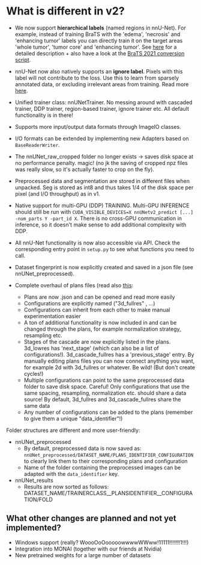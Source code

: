 # What is different in v2?

- We now support **hierarchical labels** (named regions in nnU-Net). For example, instead of training BraTS with the 
'edema', 'necrosis' and 'enhancing tumor' labels you can directly train it on the target areas 'whole tumor', 
'tumor core' and 'enhancing tumor'. See [here](region_based_training.md) for a detailed description + also have a look at the 
[BraTS 2021 conversion script](../nnunetv2/dataset_conversion/Dataset137_BraTS21.py).
- nnU-Net now also natively supports an **ignore label**. Pixels with this label will not contribute to the loss. 
Use this to learn from sparsely annotated data, or excluding irrelevant areas from training. Read more [here](ignore_label.md).

- Unified trainer class: nnUNetTrainer. No messing around with cascaded trainer, DDP trainer, region-based trainer, 
ignore trainer etc. All default functionality is in there!
- Supports more input/output data formats through ImageIO classes.
- I/O formats can be extended by implementing new Adapters based on `BaseReaderWriter`.
- The nnUNet_raw_cropped folder no longer exists -> saves disk space at no performance penalty. magic! (no jk the 
saving of cropped npz files was really slow, so it's actually faster to crop on the fly).
- Preprocessed data and segmentation are stored in different files when unpacked. Seg is stored as int8 and thus 
takes 1/4 of the disk space per pixel (and I/O throughput) as in v1.
- Native support for multi-GPU (DDP) TRAINING. 
Multi-GPU INFERENCE should still be run with `CUDA_VISIBLE_DEVICES=X nnUNetv2_predict [...] -num_parts Y -part_id X`. 
There is no cross-GPU communication in inference, so it doesn't make sense to add additional complexity with DDP.
- All nnU-Net functionality is now also accessible via API. Check the corresponding entry point in `setup.py` to see 
what functions you need to call.
- Dataset fingerprint is now explicitly created and saved in a json file (see nnUNet_preprocessed).

- Complete overhaul of plans files (read also [this](explanation_plans_files.md):
  - Plans are now .json and can be opened and read more easily
  - Configurations are explicitly named ("3d_fullres" , ...)
  - Configurations can inherit from each other to make manual experimentation easier
  - A ton of additional functionality is now included in and can be changed through the plans, for example normalization strategy, resampling etc.
  - Stages of the cascade are now explicitly listed in the plans. 3d_lowres has 'next_stage' (which can also be a 
  list of configurations!). 3d_cascade_fullres has a 'previous_stage' entry. By manually editing plans files you can 
  now connect anything you want, for example 2d with 3d_fullres or whatever. Be wild! (But don't create cycles!)
  - Multiple configurations can point to the same preprocessed data folder to save disk space. Careful! Only 
  configurations that use the same spacing, resampling, normalization etc. should share a data source! By default, 
  3d_fullres and 3d_cascade_fullres share the same data
  - Any number of configurations can be added to the plans (remember to give them a unique "data_identifier"!)

Folder structures are different and more user-friendly:
- nnUNet_preprocessed
  - By default, preprocessed data is now saved as: `nnUNet_preprocessed/DATASET_NAME/PLANS_IDENTIFIER_CONFIGURATION` to clearly link them to their corresponding plans and configuration 
  - Name of the folder containing the preprocessed images can be adapted with the `data_identifier` key.
- nnUNet_results
  - Results are now sorted as follows: DATASET_NAME/TRAINERCLASS__PLANSIDENTIFIER__CONFIGURATION/FOLD

## What other changes are planned and not yet implemented?
- Windows support (really? WoooOoOooooowwwwWWww!11111!!!!!!!1!!!)
- Integration into MONAI (together with our friends at Nvidia)
- New pretrained weights for a large number of datasets